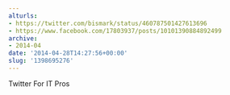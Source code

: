 ```yaml
---
alturls:
- https://twitter.com/bismark/status/460787501427613696
- https://www.facebook.com/17803937/posts/10101390884892499
archive:
- 2014-04
date: '2014-04-28T14:27:56+00:00'
slug: '1398695276'
---
```


Twitter For IT Pros

